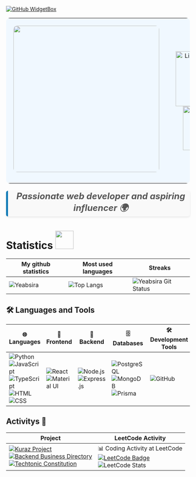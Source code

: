
[![GitHub WidgetBox](https://github-widgetbox.vercel.app/api/profile?username=Yabe12&data=followers,repositories,stars,commits&theme=viridescent)](https://github.com/Yabe12)
<!-- <h3 align ="center"> <strong> Let`s Code.Build & FUN </strong> </h3>  -->
  <table style="width: 100%; background-color: #f0f8ff; border-radius: 10px; border: none;">
    <tr>
        <td style="text-align: center; padding: 20px; border: none;">
            <img src="https://i.giphy.com/media/v1.Y2lkPTc5MGI3NjExem9pdDNmdjczb25pMzVrbGRvYWlzbzR2OHJmMGFmaXZka2tlODJ1ZSZlcD12MV9pbnRlcm5hbF9naWZfYnlfaWQmY3Q9Zw/CcwLAV11cALh3OuEJ5/giphy.gif" 
                 width="400" 
                 style="margin-bottom: 10px; border-radius: 10px;" />
        </td>
        <td style="text-align: center; padding: 20px; border: none;">
            <!-- Social Badges -->
            <div>
                <a href="https://www.linkedin.com/in/yeabsira-behailu-19504b285/" target="_blank">
                    <img src="https://img.shields.io/badge/LinkedIn-black?style=for-the-badge&logo=linkedin&logoColor=white" 
                         alt="LinkedIn Badge" 
                         width="150" />
                </a>
                <!-- Email Badge -->
                <a href="mailto:yeabsirabehailu92@gmail.com" target="_blank" style="margin-left: 10px;">
                    <img src="https://img.shields.io/badge/Email-black?style=for-the-badge&logo=gmail&logoColor=white" 
                         alt="Email Badge" 
                         width="120" />
                </a>
            </div>
        </td>
    </tr>
</table>


   <blockquote style="text-align: center; font-size: 24px; font-weight: bold; color: #555; border-left: 5px solid #0077B5; padding-left: 10px; margin: 20px 0; font-style: italic; background-color: #f9f9f9; border-radius: 5px; box-shadow: 0 2px 5px rgba(0, 0, 0, 0.1);">
        Passionate web developer and aspiring influencer 🌍
    </blockquote>
 






# Statistics <img src="https://media4.giphy.com/media/MIGbtLZoVjbl0bYbAd/giphy.gif?cid=ecf05e472t2h0i8d7dcjaoau9iqtchhr899hxmpxzzgc7lyw&rid=giphy.gif" width="50" > 

| My github statistics                                                                                                                                                  | Most used languages                                                                                                                                                   | Streaks                                                                                       |
| --------------------------------------------------------------------------------------------------------------------------------------------------------------------- | --------------------------------------------------------------------------------------------------------------------------------------------------------------------- | --------------------------------------------------------------------------------------------- |
| ![Yeabsira](https://github-readme-streak-stats.herokuapp.com/?user=Yabe12&theme=dark)|![Top Langs](https://github-readme-stats.vercel.app/api/top-langs/?username=Yabe12&show_icons=true&theme=dark&hide_title=true) |  ![Yeabsira Git Status](https://github-readme-stats.vercel.app/api?username=Yabe12&show_icons=true&theme=dark&hide_title=true&count_private=true) |
</div>





## 🛠️ Languages and Tools

| 🌐 Languages | 🎨 Frontend | 🔧 Backend | 🗄️ Databases | 🛠️ Development Tools |
|--------------|-------------|------------|--------------|----------------------|
| ![Python](https://img.shields.io/badge/Python-3776AB?style=for-the-badge&logo=python&logoColor=white) <br> ![JavaScript](https://img.shields.io/badge/JavaScript-F7DF1E?style=for-the-badge&logo=javascript&logoColor=black) <br> ![TypeScript](https://img.shields.io/badge/TypeScript-3178C6?style=for-the-badge&logo=typescript&logoColor=white) <br> ![HTML](https://img.shields.io/badge/HTML5-E34F26?style=for-the-badge&logo=html5&logoColor=white) <br> ![CSS](https://img.shields.io/badge/CSS3-1572B6?style=for-the-badge&logo=css3&logoColor=white) | ![React](https://img.shields.io/badge/React-61DAFB?style=for-the-badge&logo=react&logoColor=black) <br> ![Material UI](https://img.shields.io/badge/Material%20UI-0081CB?style=for-the-badge&logo=mui&logoColor=white) | ![Node.js](https://img.shields.io/badge/Node.js-339933?style=for-the-badge&logo=node.js&logoColor=white) <br> ![Express.js](https://img.shields.io/badge/Express.js-000000?style=for-the-badge&logo=express&logoColor=white) | ![PostgreSQL](https://img.shields.io/badge/PostgreSQL-4169E1?style=for-the-badge&logo=postgresql&logoColor=white) <br> ![MongoDB](https://img.shields.io/badge/MongoDB-47A248?style=for-the-badge&logo=mongodb&logoColor=white) <br> ![Prisma](https://img.shields.io/badge/Prisma-2D3748?style=for-the-badge&logo=prisma&logoColor=white) | ![GitHub](https://img.shields.io/badge/GitHub-181717?style=for-the-badge&logo=github&logoColor=white) |

 

## Activitys 📁

| Project | LeetCode Activity |
| ------- | ------------------ |
| [![Kuraz Project](https://github-readme-stats.vercel.app/api/pin/?username=Yabe12&theme=react&repo=kuraz-project-)](https://github.com/Yabe12/kuraz-project-.git) <br> [![Backend Business Directory](https://github-readme-stats.vercel.app/api/pin/?username=Yabe12&theme=react&repo=BACKEND-BUSINESS-DIRECTORY)](https://github.com/Yabe12/BACKEND-BUSINESS-DIRECTORY.git) <br> [![Techtonic Constitution](https://github-readme-stats.vercel.app/api/pin/?username=Yabe12&theme=react&repo=Techtonic-constitution)](https://github.com/Yabe12/Techtonic-constitution.git) | 📊 Coding Activity at LeetCode <br> [![LeetCode Badge](https://img.shields.io/badge/LeetCode-FFA116?style=flat&logo=leetcode&logoColor=white)](https://leetcode.com/u/yabe12/) <br> ![LeetCode Stats](https://leetcard.jacoblin.cool/yabe12?ext=heatmap&theme=dark&width=500&height=300) |
